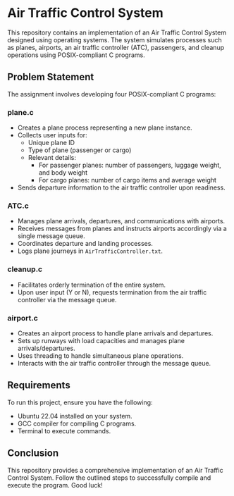 # Air Traffic Control System

This repository contains an implementation of an Air Traffic Control System designed using operating systems. The system simulates processes such as planes, airports, an air traffic controller (ATC), passengers, and cleanup operations using POSIX-compliant C programs.

## Problem Statement

The assignment involves developing four POSIX-compliant C programs:

### plane.c

- Creates a plane process representing a new plane instance.
- Collects user inputs for:
  - Unique plane ID
  - Type of plane (passenger or cargo)
  - Relevant details:
    - For passenger planes: number of passengers, luggage weight, and body weight
    - For cargo planes: number of cargo items and average weight
- Sends departure information to the air traffic controller upon readiness.

### ATC.c

- Manages plane arrivals, departures, and communications with airports.
- Receives messages from planes and instructs airports accordingly via a single message queue.
- Coordinates departure and landing processes.
- Logs plane journeys in `AirTrafficController.txt`.

### cleanup.c

- Facilitates orderly termination of the entire system.
- Upon user input (Y or N), requests termination from the air traffic controller via the message queue.

### airport.c

- Creates an airport process to handle plane arrivals and departures.
- Sets up runways with load capacities and manages plane arrivals/departures.
- Uses threading to handle simultaneous plane operations.
- Interacts with the air traffic controller through the message queue.

## Requirements

To run this project, ensure you have the following:

- Ubuntu 22.04 installed on your system.
- GCC compiler for compiling C programs.
- Terminal to execute commands.

## Conclusion
This repository provides a comprehensive implementation of an Air Traffic Control System. Follow the outlined steps to successfully compile and execute the program. Good luck!
